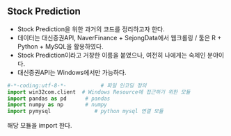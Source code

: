 
## Stock Prediction
- Stock Prediction을 위한 과거의 코드를 정리하고자 한다.
-  데이터는 대신증권API,  NaverFinance + SejongData에서 웹크롤링  / 툴은 R + Python + MySQL을 활용하였다.
- Stock Prediction이라고 거창한 이름을 붙였으나, 여전히 나에게는 숙제인 분야이다.
- 대신증권API는 Windows에서만 가능하다.

```python
#-*-coding:utf-8-*-           # 파일 인코딩 정의
import win32com.client  # Windows Resource에 접근하기 위한 모듈
import pandas as pd      # pandas
import numpy as np       # numpy
import pymysql              # python mysql 연결 모듈
```

해당 모듈을 import 한다.
